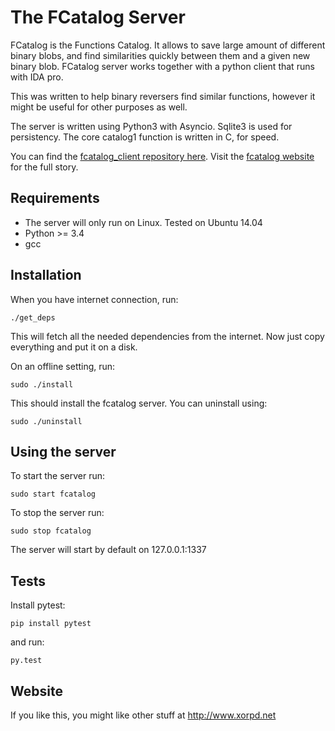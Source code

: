The FCatalog Server
===================

FCatalog is the Functions Catalog. It allows to save large amount of different
binary blobs, and find similarities quickly between them and a given new binary
blob. 
FCatalog server works together with a python client that runs with IDA
pro.

This was written to help binary reversers find similar functions, however it
might be useful for other purposes as well.

The server is written using Python3 with Asyncio. Sqlite3 is used for
persistency. The core catalog1 function is written in C, for speed.

You can find the [fcatalog_client repository here](https://github.com/xorpd/fcatalog_client).
Visit the [fcatalog website](http://fcatalog.xorpd.net) for the full story.

Requirements
------------

- The server will only run on Linux. Tested on Ubuntu 14.04
- Python >= 3.4
- gcc

Installation
------------

When you have internet connection, run:

    ./get_deps

This will fetch all the needed dependencies from the internet. Now just copy
everything and put it on a disk.

On an offline setting, run:

    sudo ./install

This should install the fcatalog server. You can uninstall using:

    sudo ./uninstall


Using the server
----------------

To start the server run:

    sudo start fcatalog

To stop the server run:

    sudo stop fcatalog


The server will start by default on 127.0.0.1:1337

Tests
-----

Install pytest:

    pip install pytest

and run:

    py.test


Website
-------

If you like this, you might like other stuff at http://www.xorpd.net
